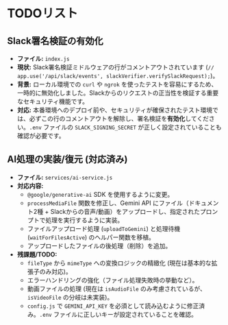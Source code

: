 # TODOリスト

## Slack署名検証の有効化

-   **ファイル:** `index.js`
-   **現状:** Slack署名検証ミドルウェアの行がコメントアウトされています (`// app.use('/api/slack/events', slackVerifier.verifySlackRequest);`)。
-   **背景:** ローカル環境での `curl` や `ngrok` を使ったテストを容易にするため、一時的に無効化しました。Slackからのリクエストの正当性を検証する重要なセキュリティ機能です。
-   **対応:** 本番環境へのデプロイ前や、セキュリティが確保されたテスト環境では、必ずこの行のコメントアウトを解除し、署名検証を**有効化**してください。`.env` ファイルの `SLACK_SIGNING_SECRET` が正しく設定されていることも確認が必要です。

## AI処理の実装/復元 (対応済み)

-   **ファイル:** `services/ai-service.js`
-   **対応内容:**
    -   `@google/generative-ai` SDK を使用するように変更。
    -   `processMediaFile` 関数を修正し、Gemini API にファイル（ドキュメント2種 + Slackからの音声/動画）をアップロードし、指定されたプロンプトで処理を実行するように実装。
    -   ファイルアップロード処理 (`uploadToGemini`) と処理待機 (`waitForFilesActive`) のヘルパー関数を移植。
    -   アップロードしたファイルの後処理（削除）を追加。
-   **残課題/TODO:**
    -   `fileType` から `mimeType` への変換ロジックの精緻化 (現在は基本的な拡張子のみ対応)。
    -   エラーハンドリングの強化（ファイル処理失敗時の挙動など）。
    -   動画ファイルの処理 (現在は `isAudioFile` のみ考慮されているが、`isVideoFile` の分岐は未実装)。
    -   `config.js` で `GEMINI_API_KEY` を必須として読み込むように修正済み。`.env` ファイルに正しいキーが設定されていることを確認。
